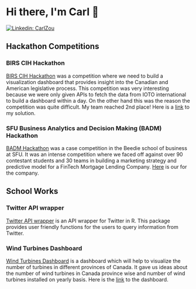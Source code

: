 # Hi there, I'm Carl 👋

[![Linkedin: CarlZou](https://img.shields.io/badge/LinkedIn-0077B5?style=for-the-badge&logo=linkedin&logoColor=white)](https://www.linkedin.com/in/carlzou/)


<!--
**carlzoulingxiang/carlzoulingxiang** is a ✨ _special_ ✨ repository because its `README.md` (this file) appears on your GitHub profile.

Here are some ideas to get you started:

- 🔭 I’m currently working on ...
- 🌱 I’m currently learning ...
- 👯 I’m looking to collaborate on ...
- 🤔 I’m looking for help with ...
- 💬 Ask me about ...
- 📫 How to reach me: ...
- 😄 Pronouns: ...
- ⚡ Fun fact: ...
-->


## Hackathon Competitions
### BIRS CIH Hackathon

[BIRS CIH Hackathon](https://careerandinnovationhub.ca/data-science-2021/#hackathon) was a competition where we need to build a visualization dashboard that provides insight into the Canadian and American legislative process. This competition was very interesting because we were only given APIs to fetch the data from IOTO international to build a dashboard within a day. On the other hand this was the reason the competition was quite difficult. My team reached 2nd place! Here is a [link](https://github.com/PANDASANG1231/BIRS_CIH_dashboard) to my solution.

### SFU Business Analytics and Decision Making (BADM) Hackathon

[BADM Hackathon](https://beediehackathon.bus.sfu.ca/files/2020HackathonCase20201114.pdf) was a case competition in the Beedie school of business at SFU. It was an intense competition where we faced off against over 90 contestant students and 30 teams in building a marketing strategy and predictive model for a FinTech Mortgage Lending Company. [Here](https://docs.google.com/presentation/d/e/2PACX-1vTAwepeWr0ou0yx4GNQ9_ycLWh3qtcJbBIBxBGEjjvvMRRkALXtzIsGz1fE_y1CCsUQBZrQU99o3TJb/pub?start=false&loop=false&delayms=3000&slide=id.p1) is our for the company.

## School Works
### Twitter API wrapper 
[Twitter API wrapper](https://github.com/tangaot/twitterapiR) is an API wrapper for Twitter in R. This package provides user friendly functions for the users to query information from Twitter. 

### Wind Turbines Dashboard
[Wind Turbines Dashboard](https://github.com/ubco-mds-2021-labs/dashboard1-group-c/tree/deployment) is a dashboard which will help to visualize the number of turbines in different provinces of Canada. It gave us ideas about the number of wind turbines in Canada province wise and number of wind turbines installed on yearly basis. Here is the [link](https://data551-groupc-milestone4.herokuapp.com/) to the dashboard.

